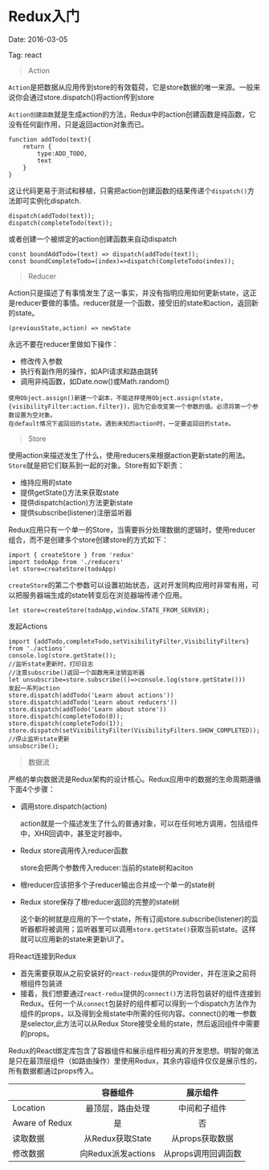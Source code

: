 # Redux入门

Date: 2016-03-05

Tag: react

> Action

`Action`是把数据从应用传到store的有效载荷，它是store数据的唯一来源。一般来说你会通过store.dispatch()将action传到store

`Action创建函数`就是生成action的方法，Redux中的action创建函数是纯函数，它没有任何副作用，只是返回action对象而已。
```
function addTodo(text){
	return {
    	type:ADD_TODO,
        text
    }
}
```
这让代码更易于测试和移植，只需把action创建函数的结果传递个`dispatch()`方法即可实例化dispatch.
```
dispatch(addTodo(text));
dispatch(completeTodo(text));
```
或者创建一个被绑定的action创建函数来自动dispatch
```
const boundAddTodo=(text) => dispatch(addTodo(text));
const boundCompleteTodo=(index)=>dispatch(CompleteTodo(index));
```

> Reducer


Action只是描述了有事情发生了这一事实，并没有指明应用如何更新state，这正是reducer要做的事情。reducer就是一个函数，接受旧的state和action，返回新的state。
```
(previousState,action) => newState
```
永远不要在reducer里做如下操作：

 * 修改传入参数
 *  执行有副作用的操作，如API请求和路由跳转
 *  调用非纯函数，如Date.now()或Math.random()
 
 ```
 使用Object.assign()新建一个副本，不能这样使用Object.assign(state,{visibilityFilter:action.filter})，因为它会改变第一个参数的值。必须将第一个参数设置为空对象。
 在default情况下返回旧的state。遇到未知的action时，一定要返回旧的state。
 ```
 
 > Store
 
 使用action来描述发生了什么，使用reducers来根据action更新state的用法。`Store`就是把它们联系到一起的对象。Store有如下职责：
 * 维持应用的state
 * 提供getState()方法来获取state
 * 提供dispatch(action)方法更新state
 * 提供subscribe(listener)注册监听器

Redux应用只有一个单一的Store，当需要拆分处理数据的逻辑时，使用reducer组合，而不是创建多个store创建store的方式如下：
```
import { createStore } from 'redux'
import todoApp from './reducers'
let store=createStore(todoApp)
```
`createStore`的第二个参数可以设置初始状态，这对开发同构应用时非常有用，可以把服务器端生成的state转变后在浏览器端传递个应用。
```
let store=createStore(todoApp,window.STATE_FROM_SERVER);
```
发起Actions
```
import {addTodo,completeTodo,setVisibilityFilter,VisibilityFilters} from './actions'
console.log(store.getState());
//监听state更新时，打印日志
//注意subscribe()返回一个函数用来注销监听器
let unsubscribe=store.subscribe(()=>console.log(store.getState()))
发起一系列action
store.dispatch(addTodo('Learn about actions'))
store.dispatch(addTodo('Learn about reducers'))
store.dispatch(addTodo('Learn about store'))
store.dispatch(completeTodo(0));
store.dispatch(completeTodo(1));
store.dispatch(setVisibilityFilter(VisibilityFilters.SHOW_COMPLETED));
//停止监听state更新
unsubscribe();
```
> 数据流

严格的单向数据流是Redux架构的设计核心。Redux应用中的数据的生命周期遵循下面4个步骤：
* 调用store.dispatch(action) 
    
	action就是一个描述发生了什么的普通对象，可以在任何地方调用，包括组件中，XHR回调中，甚至定时器中。
  
 * Redux store调用传入reducer函数
 
     store会把两个参数传入reducer:当前的state树和aciton
     
 * 根reducer应该把多个子reducer输出合并成一个单一的state树
 * Redux store保存了根reducer返回的完整的state树

	这个新的树就是应用的下一个state，所有订阅store.subscribe(listener)的监听器都将被调用；监听器里可以调用`store.getState()`获取当前state。这样就可以应用新的state来更新UI了。
    
    
 将React连接到Redux
 * 首先需要获取从之前安装好的`react-redux`提供的Provider，并在渲染之前将根组件包装进<Provider>
 * 接着，我们想要通过`react-redux`提供的`connect()`方法将包装好的组件连接到Redux。任何一个从`connect`包装好的组件都可以得到一个dispatch方法作为组件的props，以及得到全局state中所需的任何内容。connect()的唯一参数是selector,此方法可以从Redux Store接受全局的state，然后返回组件中需要的props。

Redux的React绑定库包含了容器组件和展示组件相分离的开发思想。明智的做法是只在最顶层组件（如路由操作）里使用Redux，其余内容组件仅仅是展示性的，所有数据都通过props传入。

|         | 容器组件         | 展示组件  |
| ------------- |:-------------:| :-----:|
|Location|最顶层，路由处理|中间和子组件
|Aware of Redux|是|否
|读取数据|从Redux获取State|从props获取数据
|修改数据|向Redux派发actions|从props调用回调函数